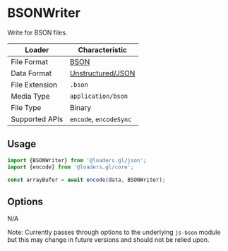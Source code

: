 # BSONWriter

Write for BSON files.

| Loader         | Characteristic                                       |
| -------------- | ---------------------------------------------------- |
| File Format    | [BSON](/docs/modules/bson/formats/bson)                           |
| Data Format    | [Unstructured/JSON](/docs/specifications/category-json) |
| File Extension | `.bson`                                                 |
| Media Type     | `application/bson`                                      |
| File Type      | Binary                                                  |
| Supported APIs | `encode`, `encodeSync`                            |

## Usage

```js
import {BSONWriter} from '@loaders.gl/json';
import {encode} from '@loaders.gl/core';

const arrayBufer = await encode(data, BSONWriter);
```

## Options

N/A

Note: Currently passes through options to the underlying `js-bson` module 
but this may change in future versions and should not be relied upon.
